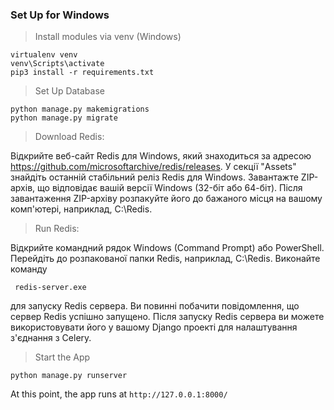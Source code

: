 ### Set Up for Windows

> Install modules via venv (Windows) 

```
virtualenv venv
venv\Scripts\activate
pip3 install -r requirements.txt
```

> Set Up Database

```
python manage.py makemigrations
python manage.py migrate
```
> Download Redis:

Відкрийте веб-сайт Redis для Windows, який знаходиться за адресою https://github.com/microsoftarchive/redis/releases.
У секції "Assets" знайдіть останній стабільний реліз Redis для Windows.
Завантажте ZIP-архів, що відповідає вашій версії Windows (32-біт або 64-біт).
Після завантаження ZIP-архіву розпакуйте його до бажаного місця на вашому комп'ютері, наприклад, C:\Redis.

> Run Redis:

Відкрийте командний рядок Windows (Command Prompt) або PowerShell.
Перейдіть до розпакованої папки Redis, наприклад, C:\Redis.
Виконайте команду

```
 redis-server.exe
```

для запуску Redis сервера.
Ви повинні побачити повідомлення, що сервер Redis успішно запущено.
Після запуску Redis сервера ви можете використовувати його у вашому Django проекті для налаштування з'єднання з Celery.


> Start the App

```
python manage.py runserver
```

At this point, the app runs at `http://127.0.0.1:8000/`
